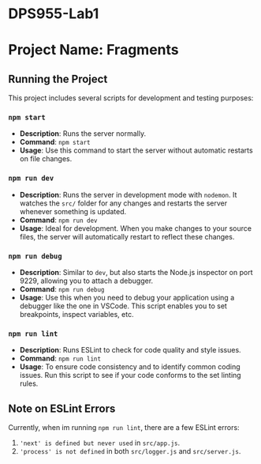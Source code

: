 # DPS955-Lab1

# Project Name: Fragments

## Running the Project

This project includes several scripts for development and testing purposes:

### `npm start`

- **Description**: Runs the server normally.
- **Command**: `npm start`
- **Usage**: Use this command to start the server without automatic restarts on file changes.

### `npm run dev`

- **Description**: Runs the server in development mode with `nodemon`. It watches the `src/` folder for any changes and restarts the server whenever something is updated.
- **Command**: `npm run dev`
- **Usage**: Ideal for development. When you make changes to your source files, the server will automatically restart to reflect these changes.

### `npm run debug`

- **Description**: Similar to `dev`, but also starts the Node.js inspector on port 9229, allowing you to attach a debugger.
- **Command**: `npm run debug`
- **Usage**: Use this when you need to debug your application using a debugger like the one in VSCode. This script enables you to set breakpoints, inspect variables, etc.

### `npm run lint`

- **Description**: Runs ESLint to check for code quality and style issues.
- **Command**: `npm run lint`
- **Usage**: To ensure code consistency and to identify common coding issues. Run this script to see if your code conforms to the set linting rules.

## Note on ESLint Errors

Currently, when im running `npm run lint`, there are a few ESLint errors:

1. `'next' is defined but never used` in `src/app.js`.
2. `'process' is not defined` in both `src/logger.js` and `src/server.js`.